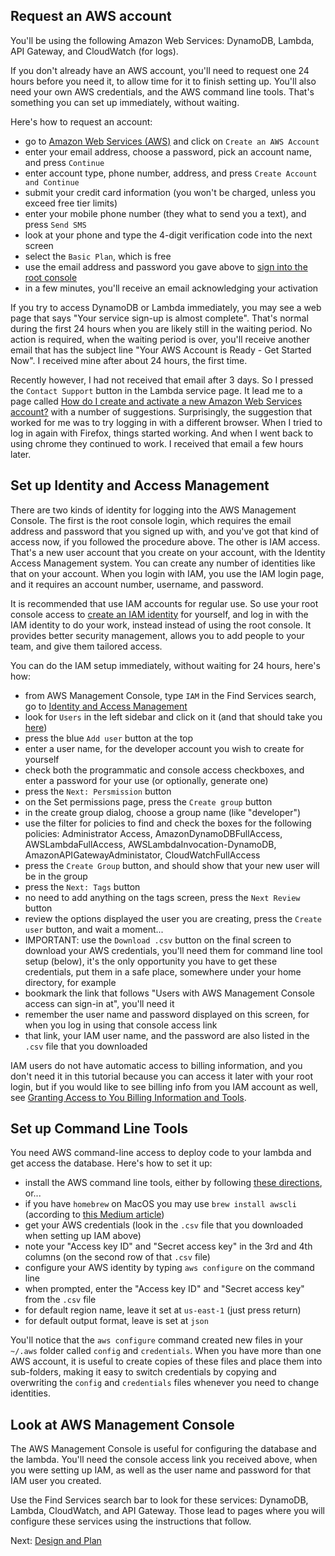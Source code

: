 ## Request an AWS account

You'll be using the following Amazon Web Services: DynamoDB, Lambda, API Gateway, and CloudWatch (for logs).

If you don't already have an AWS account, you'll need to request one 24 hours before you need it, to allow
time for it to finish setting up. You'll also need your own AWS credentials, and the AWS command line tools.
That's something you can set up immediately, without waiting.

Here's how to request an account:
- go to [Amazon Web Services (AWS)](https://aws.amazon.com/) and click on `Create an AWS Account`
- enter your email address, choose a password, pick an account name, and press `Continue`
- enter account type, phone number, address, and press `Create Account and Continue`
- submit your credit card information (you won't be charged, unless you exceed free tier limits)
- enter your mobile phone number (they what to send you a text), and press `Send SMS`
- look at your phone and type the 4-digit verification code into the next screen
- select the `Basic Plan`, which is free
- use the email address and password you gave above to [sign into the root console](https://console.aws.amazon.com/)
- in a few minutes, you'll receive an email acknowledging your activation

If you try to access DynamoDB or Lambda immediately, you may see a web page that says
"Your service sign-up is almost complete". That's normal during the first 24 hours when you are likely still in the
waiting period. No action is required, when the waiting period is over, you'll receive another email that has the
subject line "Your AWS Account is Ready - Get Started Now". I received mine after about 24 hours, the first time.

Recently however, I had not received that email after 3 days. So I pressed the `Contact Support` button in the
Lambda service page. It lead me to a page called
[How do I create and activate a new Amazon Web Services account?](https://aws.amazon.com/premiumsupport/knowledge-center/create-and-activate-aws-account/)
with a number of suggestions. Surprisingly, the suggestion that worked for me was to try logging in with a different
browser. When I tried to log in again with Firefox, things started working. And when I went back to using chrome they
continued to work. I received that email a few hours later.

## Set up Identity and Access Management

There are two kinds of identity for logging into the AWS Management Console. The first is the
root console login, which requires the email address and password that you signed up with, and you've got that kind of
access now, if you followed the procedure above. The other is IAM access. That's a new user account that you create on
your account, with the Identity Access Management system. You can create any number of identities like that on your
account. When you login with IAM, you use the IAM login page, and it requires an account number, username, and password. 

It is recommended that use IAM accounts for regular use. So use your root console access to
[create an IAM identity](https://docs.aws.amazon.com/IAM/latest/UserGuide/id_users_create.html#id_users_create_console)
for yourself, and log in with the IAM identity to do your work, instead instead of using the root console. It provides
better security management, allows you to add people to your team, and give them tailored access.

You can do the IAM setup immediately, without waiting for 24 hours, here's how:
- from AWS Management Console, type `IAM` in the Find Services search, go to [Identity and Access Management](https://console.aws.amazon.com/iam/home)
- look for `Users` in the left sidebar and click on it (and that should take you [here](https://console.aws.amazon.com/iam/home?#/users))
- press the blue `Add user` button at the top
- enter a user name, for the developer account you wish to create for yourself
- check both the programmatic and console access checkboxes, and enter a password for your use (or optionally, generate one)
- press the  `Next: Persmission` button
- on the Set permissions page, press the `Create group` button
- in the create group dialog, choose a group name (like "developer")
- use the filter for policies to find and check the boxes for the following policies: Administrator Access, AmazonDynamoDBFullAccess, AWSLambdaFullAccess, AWSLambdaInvocation-DynamoDB, AmazonAPIGatewayAdministator, CloudWatchFullAccess 
- press the `Create Group` button, and should show that your new user will be in the group
- press the `Next: Tags` button
- no need to add anything on the tags screen, press the `Next Review` button
- review the options displayed the user you are creating, press the `Create user` button, and wait a moment...
- IMPORTANT: use the `Download .csv` button on the final screen to download your AWS credentials, you'll need them for command line tool setup (below), it's the only opportunity you have to get these credentials, put them in a safe place, somewhere under your home directory, for example
- bookmark the link that follows "Users with AWS Management Console access can sign-in at", you'll need it
- remember the user name and password displayed on this screen, for when you log in using that console access link
- that link, your IAM user name, and the password are also listed in the `.csv` file that you downloaded

IAM users do not have automatic access to billing information, and you don't need it in this tutorial because you can
access it later with your root login, but if you would like to see billing info from you IAM account as well, see
[Granting Access to You Billing Information and Tools](https://docs.aws.amazon.com/awsaccountbilling/latest/aboutv2/grantaccess.html).

## Set up Command Line Tools

You need AWS command-line access to deploy code to your lambda and get access the database. Here's how to set it up: 
- install the AWS command line tools, either by following [these directions](https://docs.aws.amazon.com/cli/latest/userguide/cli-chap-install.html), or...
- if you have `homebrew` on MacOS you may use `brew install awscli` (according to [this Medium article](https://medium.com/@yogeshdarji99/steps-to-install-awscli-on-mac-5bad783483a)) 
- get your AWS credentials (look in the `.csv` file that you downloaded when setting up IAM above)
- note your "Access key ID" and "Secret access key" in the 3rd and 4th columns (on the second row of that `.csv` file)
- configure your AWS identity by typing `aws configure` on the command line
- when prompted, enter the "Access key ID" and "Secret access key" from the `.csv` file
- for default region name, leave it set at `us-east-1` (just press return)
- for default output format, leave is set at `json`

You'll notice that the `aws configure` command created new files in your `~/.aws` folder
called `config` and `credentials`. When you have more than one AWS account, it is useful to create copies of these
files and place them into sub-folders, making it easy to switch credentials by copying and overwriting
the `config` and `credentials` files whenever you need to change identities.   

## Look at AWS Management Console

The AWS Management Console is useful for configuring the database and the lambda.
You'll need the console access link you received above, when you were setting up IAM, as well as the
user name and password for that IAM user you created.

Use the Find Services search bar to look for these services: DynamoDB, Lambda, CloudWatch,
and API Gateway. Those lead to pages where you will configure these services using the instructions that follow.

Next: [Design and Plan](02-design-and-plan.md)
